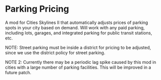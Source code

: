 # Parking Pricing

A mod for Cities Skylines II that automatically adjusts prices of parking spots in your city based on demand.
Will work with any paid parking, including lots, garages, and integrated parking for public transit stations, etc.

NOTE: Street parking must be inside a district for pricing to be adjusted,
since we use the district policy for street parking.

NOTE 2: Currently there may be a periodic lag spike caused by this mod in cities with a large number
of parking facilities. This will be improved in a future patch.
